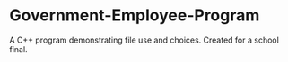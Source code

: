 # Government-Employee-Program
A C++ program demonstrating file use and choices. Created for a school final.
